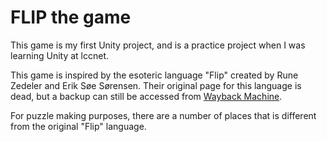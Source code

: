 # FLIP the game #

This game is my first Unity project, and is a practice project when I was learning Unity at lccnet.

This game is inspired by the esoteric language "Flip" created by Rune Zedeler and Erik Søe Sørensen.
Their original page for this language is dead, but a backup can still be accessed from [Wayback Machine].

[Wayback Machine]: http://web.archive.org/web/20170813111347/http://daimi.au.dk/~eriksoe/Flip/index.html

For puzzle making purposes, there are a number of places that is different from the original "Flip" language.
